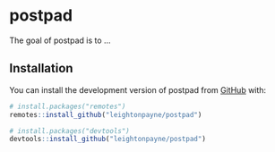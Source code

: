 
<!-- README.md is generated from README.Rmd. Please edit that file -->

# postpad

<!-- badges: start -->
<!-- badges: end -->

The goal of postpad is to …

## Installation

You can install the development version of postpad from
[GitHub](https://github.com/) with:

``` r
# install.packages("remotes")
remotes::install_github("leightonpayne/postpad")
```

``` r
# install.packages("devtools")
devtools::install_github("leightonpayne/postpad")
```
